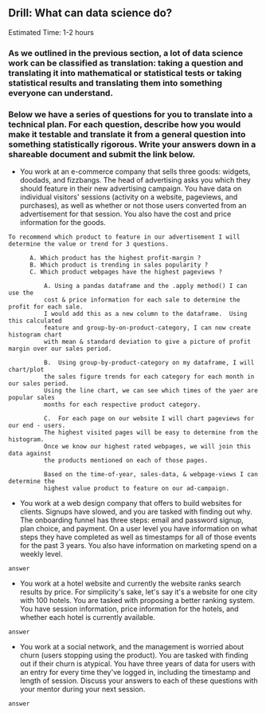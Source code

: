 ## Drill: What can data science do?
Estimated Time: 1-2 hours

### As we outlined in the previous section, a lot of data science work can be classified as translation: taking a question and translating it into mathematical or statistical tests or taking statistical results and translating them into something everyone can understand.

### Below we have a series of questions for you to translate into a technical plan. For each question, describe how you would make it testable and translate it from a general question into something statistically rigorous. Write your answers down in a shareable document and submit the link below.

* You work at an e-commerce company that sells three goods: widgets, doodads, and fizzbangs. The head of advertising asks you which they should feature in their new advertising campaign. You have data on individual visitors' sessions (activity on a website, pageviews, and purchases), as well as whether or not those users converted from an advertisement for that session. You also have the cost and price information for the goods.

```
To recommend which product to feature in our advertisement I will determine the value or trend for 3 questions.

      A. Which product has the highest profit-margin ?
      B. Which product is trending in sales popularity ?
      C. Which product webpages have the highest pageviews ?

          A. Using a pandas dataframe and the .apply method() I can use the 
          cost & price information for each sale to determine the profit for each sale.  
          I would add this as a new column to the dataframe.  Using this calculated 
          feature and group-by-on-product-category, I can now create histogram chart 
          with mean & standard deviation to give a picture of profit margin over our sales period.

          B.  Using group-by-product-category on my dataframe, I will chart/plot 
          the sales figure trends for each category for each month in our sales period.  
          Using the line chart, we can see which times of the yaer are popular sales 
          months for each respective product category.

          C.  For each page on our website I will chart pageviews for our end - users.  
          The highest visited pages will be easy to determine from the histogram.  
          Once we know our highest rated webpages, we will join this data against 
          the products mentioned on each of those pages.

          Based on the time-of-year, sales-data, & webpage-views I can determine the 
          highest value product to feature on our ad-campaign.

```

* You work at a web design company that offers to build websites for clients. Signups have slowed, and you are tasked with finding out why. The onboarding funnel has three steps: email and password signup, plan choice, and payment. On a user level you have information on what steps they have completed as well as timestamps for all of those events for the past 3 years. You also have information on marketing spend on a weekly level.

```
answer
```

* You work at a hotel website and currently the website ranks search results by price. For simplicity's sake, let's say it's a website for one city with 100 hotels. You are tasked with proposing a better ranking system. You have session information, price information for the hotels, and whether each hotel is currently available.

```
answer
```

* You work at a social network, and the management is worried about churn (users stopping using the product). You are tasked with finding out if their churn is atypical. You have three years of data for users with an entry for every time they've logged in, including the timestamp and length of session.
Discuss your answers to each of these questions with your mentor during your next session.

```
answer
```


